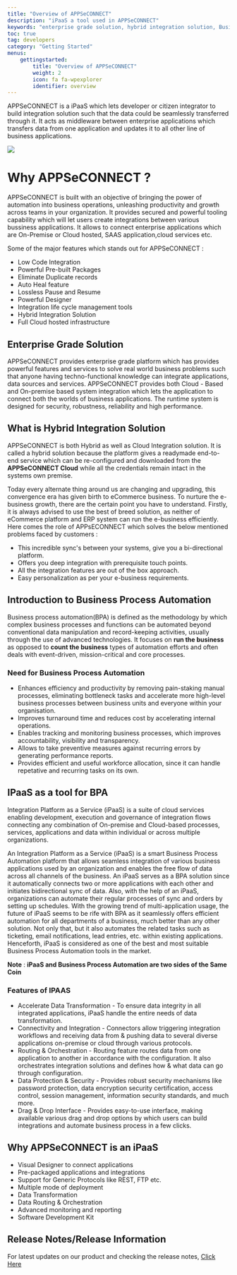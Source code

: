 ```yaml
---
title: "Overview of APPSeCONNECT"
description: "iPaaS a tool used in APPSeCONNECT"
keywords: "enterprise grade solution, hybrid integration solution, Business Process Automation,BPA,Full Cloud hosted infrastructure,hybrid solution,data routing & orchestration,APPSeCONNECT Cloud,drag and drop interface,data protection,security,connectivity, integration"
toc: true
tag: developers
category: "Getting Started"
menus: 
    gettingstarted:
        title: "Overview of APPSeCONNECT"
        weight: 2
        icon: fa fa-wpexplorer
        identifier: overview
---
```


APPSeCONNECT is a iPaaS which lets developer or citizen integrator to build integration solution such that the data could be 
seamlessly transferred through it. It acts as middleware between enterprise applications which transfers data from one application and 
updates it to all other line of business applications.

![](https://www.youtube.com/watch?v=Rf5vO6qNImI)

# Why APPSeCONNECT ? 

APPSeCONNECT is built with an objective of bringing the power of automation into business 
operations, unleashing productivity and growth across teams in your organization. 
It provides secured and powerful tooling capability which will let users create integrations 
between various bussiness applications. 
It allows to connect enterprise applications which are On-Premise or Cloud hosted, SAAS application,cloud services etc.

Some of the major features which stands out for APPSeCONNECT :

* Low Code Integration
* Powerful Pre-built Packages
* Eliminate Duplicate records
* Auto Heal feature
* Lossless Pause and Resume
* Powerful Designer
* Integration life cycle management tools
* Hybrid Integration Solution
* Full Cloud hosted infrastructure

## Enterprise Grade Solution

APPSeCONNECT provides enterprise grade platform which has provides powerful features and services to solve real world business problems 
such that anyone having techno-functional knowledge can integrate applications, data sources and services. APPSeCONNECT provides both 
Cloud - Based and On-premise based system integration which lets the application to connect both the worlds of business applications. 
The runtime system is designed for security, robustness, reliability and high performance. 

## What is Hybrid Integration Solution

APPSeCONNECT is both Hybrid as well as Cloud Integration solution. It is called a hybrid solution because the platform gives a readymade end-to-end service which 
can be re-configured and downloaded from the **APPSeCONNECT Cloud** while all the credentials remain intact in the systems own premise.

Today every alternate thing around us are changing and upgrading, this convergence era has given 
birth to eCommerce business. To nurture the e-business growth, there are the certain point you have to understand. 
Firstly, it is always advised to use the best of breed solution, as neither of eCommerce platform and ERP system 
can run the e-business efficiently. Here comes the role of APPsECONNECT which solves the below mentioned problems faced by customers : 
* This incredible sync's between your systems, give you a bi-directional platform.
* Offers you deep integration with prerequisite touch points.
* All the integration features are out of the box approach.
* Easy personalization as per your e-business requirements.

## Introduction to Business Process Automation

Business process automation(BPA) is defined as the methodology by which complex business processes and 
functions can be automated beyond conventional data manipulation and record-keeping activities, usually through the use of advanced 
technologies. It focuses on **run the business** as opposed to **count the business** types of automation efforts and often 
deals with event-driven, mission-critical and core processes.

### Need for Business Process Automation

* Enhances efficiency and productivity by removing pain-staking manual processes, eliminating bottleneck tasks 
and accelerate more high-level business processes between business units and everyone within your organisation.
* Improves turnaround time and reduces cost by accelerating internal operations.
* Enables tracking and monitoring business processes, which improves accountability, visibility and transparency.
* Allows to take  preventive measures against recurring errors by generating performance reports.
* Provides efficient and useful workforce allocation, since it can handle repetative and recurring tasks on its own.

## IPaaS as a tool for BPA

Integration Platform as a Service (iPaaS) is a suite of cloud services enabling development, execution and governance of integration 
flows connecting any combination of On-premise and Cloud-based processes, services, applications and data within individual or across 
multiple organizations.

An Integration Platform as a Service (iPaaS) is a smart Business Process Automation platform that allows seamless integration of 
various business applications used by an organization and 
enables the free flow of data across all channels of the business. An iPaaS serves as a BPA solution since it automatically connects 
two or more applications with each other and initiates bidirectional sync of data. Also, with the help of an iPaaS, organizations can 
automate their regular processes of sync and orders by setting up schedules.
With the growing trend of multi-application usage, the future of iPaaS seems to be rife with BPA as it seamlessly offers efficient 
automation for all departments of a business, much better than any other solution.
Not only that, but it also automates the related tasks such as ticketing, email notifications, lead entries, etc. within existing 
applications. Henceforth, iPaaS is considered as one of the best and most suitable Business Process Automation tools in the market.

**Note** : **iPaaS and Business Process Automation are two sides of the Same Coin**

### Features of IPAAS

* Accelerate Data Transformation - To ensure data integrity in all integrated applications, iPaaS handle the entire needs of data 
transformation.
* Connectivity and Integration - Connectors allow triggering integration workflows and receiving data from & pushing data to 
several diverse applications on-premise or cloud through various protocols.
* Routing & Orchestration - Routing feature routes data from one application to another in accordance with the configuration. 
It also orchestrates integration solutions and defines how & what data can go through configuration.
* Data Protection & Security - Provides robust security mechanisms like password protection, data encryption security certification, 
access control, session management, information security standards, and much more.
* Drag & Drop Interface - Provides easy-to-use interface, making available various drag and drop options by which users 
can build integrations and automate business process in a few clicks.

## Why APPSeCONNECT is an iPaaS

* Visual Designer to connect applications
* Pre-packaged applications and integrations
* Support for Generic Protocols like REST, FTP etc.
* Multiple mode of deployment
* Data Transformation
* Data Routing & Orchestration
* Advanced monitoring and reporting
* Software Development Kit

## Release Notes/Release Information

For latest updates on our product and checking the release notes, [Click Here](https://www.appseconnect.com/release-notes/)




